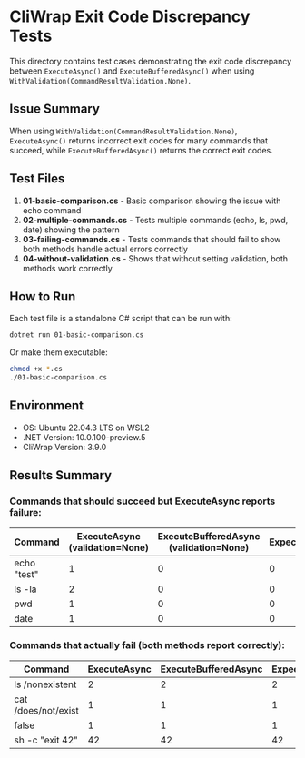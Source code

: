 # CliWrap Exit Code Discrepancy Tests

This directory contains test cases demonstrating the exit code discrepancy between `ExecuteAsync()` and `ExecuteBufferedAsync()` when using `WithValidation(CommandResultValidation.None)`.

## Issue Summary

When using `WithValidation(CommandResultValidation.None)`, `ExecuteAsync()` returns incorrect exit codes for many commands that succeed, while `ExecuteBufferedAsync()` returns the correct exit codes.

## Test Files

1. **01-basic-comparison.cs** - Basic comparison showing the issue with echo command
2. **02-multiple-commands.cs** - Tests multiple commands (echo, ls, pwd, date) showing the pattern
3. **03-failing-commands.cs** - Tests commands that should fail to show both methods handle actual errors correctly
4. **04-without-validation.cs** - Shows that without setting validation, both methods work correctly

## How to Run

Each test file is a standalone C# script that can be run with:

```bash
dotnet run 01-basic-comparison.cs
```

Or make them executable:

```bash
chmod +x *.cs
./01-basic-comparison.cs
```

## Environment

- OS: Ubuntu 22.04.3 LTS on WSL2
- .NET Version: 10.0.100-preview.5
- CliWrap Version: 3.9.0

## Results Summary

### Commands that should succeed but ExecuteAsync reports failure:

| Command | ExecuteAsync (validation=None) | ExecuteBufferedAsync (validation=None) | Expected |
|---------|--------------------------------|----------------------------------------|----------|
| echo "test" | 1 | 0 | 0 |
| ls -la | 2 | 0 | 0 |
| pwd | 1 | 0 | 0 |
| date | 1 | 0 | 0 |

### Commands that actually fail (both methods report correctly):

| Command | ExecuteAsync | ExecuteBufferedAsync | Expected |
|---------|--------------|----------------------|----------|
| ls /nonexistent | 2 | 2 | 2 |
| cat /does/not/exist | 1 | 1 | 1 |
| false | 1 | 1 | 1 |
| sh -c "exit 42" | 42 | 42 | 42 |